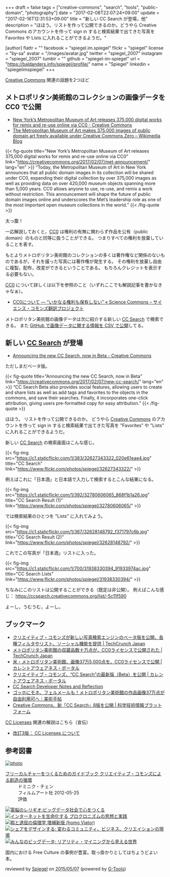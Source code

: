 +++
draft = false
tags = ["creative-commons", "search", "tools", "public-domain", "photography"]
date = "2017-02-08T22:07:24+09:00"
update = "2017-02-16T12:31:53+09:00"
title = "新しい CC Search が登場，他"
description = "ほほう。リストを作って公開できるのか。どうやら Creative Commons のアカウントを作って sign in すると検索結果で出てきた写真を Favorites や Lists に入れることができるようだ。"

[author]
  flattr = ""
  facebook = "spiegel.im.spiegel"
  flickr = "spiegel"
  license = "by-sa"
  avatar = "/images/avatar.jpg"
  twitter = "spiegel_2007"
  instagram = "spiegel_2007"
  tumblr = ""
  github = "spiegel-im-spiegel"
  url = "https://baldanders.info/spiegel/profile/"
  name = "Spiegel"
  linkedin = "spiegelimspiegel"
+++

[Creative Commons] 関連の話題を2つほど

## メトロポリタン美術館のコレクションの画像データを CC0 で公開

- [New York’s Metropolitan Museum of Art releases 375,000 digital works for remix and re-use online via CC0 - Creative Commons](https://creativecommons.org/2017/02/07/met-announcement/)
- [The Metropolitan Museum of Art makes 375,000 images of public domain art freely available under Creative Commons Zero – Wikimedia Blog](https://blog.wikimedia.org/2017/02/07/the-met-public-art-creative-commons/)

{{< fig-quote title="New York’s Metropolitan Museum of Art releases 375,000 digital works for remix and re-use online via CC0" link="https://creativecommons.org/2017/02/07/met-announcement/" lang="en" >}}
<q>Today, the Metropolitan Museum of Art in New York announces that all public domain images in its collection will be shared under CC0, expanding their digital collection by over 375,000 images as well as providing data on over 420,000 museum objects spanning more than 5,000 years. CC0 allows anyone to use, re-use, and remix a work without restriction. This announcement will shape the future of public domain images online and underscores the Met’s leadership role as one of the most important open museum collections in the world.</q>
{{< /fig-quote >}}

太っ腹！

一応解説しておくと，[CC0] は権利の有無に関わらず作品を公有（public domain）のものと同等に扱うことができる。
つまりすべての権利を放棄していることを表す。

もとよりメトロポリタン美術館のコレクションの多くは著作権など関係のないものであるが，それを撮った写真には著作権が発生する。
その権利を放棄し自由に複製，配布，改変ができるということである。
もちろんクレジットを表示する必要もない。

[CC0] について詳しくは以下を参照のこと（いずれここでも解説記事を書かなきゃなぁ）。

- [CC0について ― “いかなる権利も保有しない” « Science Commons – サイエンス・コモンズ翻訳プロジェクト](http://sciencecommons.jp/cc0/about)

メトロポリタン美術館の画像データは次に紹介する新しい [CC Search] で検索できる。
また [GitHub で画像データに関する情報を CSV で公開](https://github.com/metmuseum/openaccess "metmuseum/openaccess: The Metropolitan Museum of Art's Open Access Initiative")してる。

## 新しい [CC Search] が登場

- [Announcing the new CC Search, now in Beta - Creative Commons](https://creativecommons.org/2017/02/07/new-cc-search/)

ただしまだベータ版。

{{< fig-quote title="Announcing the new CC Search, now in Beta" link="https://creativecommons.org/2017/02/07/new-cc-search/" lang="en" >}}
<q>CC Search Beta also provides social features, allowing users to create and share lists as well as add tags and favorites to the objects in the commons, and save their searches. Finally, it incorporates one-click attribution, giving users pre-formatted copy for easy attribution.</q>
{{< /fig-quote >}}

ほほう。
リストを作って公開できるのか。
どうやら [Creative Commons] のアカウントを作って sign in すると検索結果で出てきた写真を "Favorites” や "Lists" に入れることができるようだ。

新しい [CC Search] の検索画面はこんな感じ。

{{< fig-img src="https://c1.staticflickr.com/1/383/32627343322_020e61eae4.jpg" title="CC Search"  link="https://www.flickr.com/photos/spiegel/32627343322/" >}}

例えばこれに「日本酒」と日本語で入力して検索するとこんな結果になる。

{{< fig-img src="https://c1.staticflickr.com/1/392/32780606065_868f1b1a26.jpg" title="CC Search Result (1)"  link="https://www.flickr.com/photos/spiegel/32780606065/" >}}

では検索結果のひとつを "Lists" に入れてみよう。

{{< fig-img src="https://c1.staticflickr.com/1/367/32628148792_f371797c6b.jpg" title="CC Search Result (2)"  link="https://www.flickr.com/photos/spiegel/32628148792/" >}}

これでこの写真が「日本酒」リストに入った。

{{< fig-img src="https://c1.staticflickr.com/1/700/31938330394_91933974ac.jpg" title="CC Search Lists"  link="https://www.flickr.com/photos/spiegel/31938330394/" >}}

ちなみにこのリストは公開することができる（既定は非公開）。
例えばこんな感じ： https://ccsearch.creativecommons.org/list/-5c11f590

よーし，うむうむ，よーし。

## ブックマーク

- [クリエイティブ・コモンズが新しい写真検索エンジンのベータ版を公開、各種フィルタやリスト、ソーシャル機能を提供 | TechCrunch Japan](http://jp.techcrunch.com/2017/02/08/20170207creative-commons-unveils-a-new-photo-search-engine-with-filters-lists-social-sharing/)
- [メトロポリタン美術館の収蔵品数十万点が、CC0ライセンスで公開された | TechCrunch Japan](http://jp.techcrunch.com/2017/02/09/20170208new-yorks-metropolitan-museum-of-art-makes-375k-public-domain-works-free-without-restriction/)
- [米・メトロポリタン美術館、画像37万5,000点を、CC0ライセンスで公開 | カレントアウェアネス・ポータル](http://current.ndl.go.jp/node/33418)
- [クリエイティブ・コモンズ、“CC Search”の最新版（Beta）を公開 | カレントアウェアネス・ポータル](http://current.ndl.go.jp/node/33419)
- [CC Search Developer Notes and Reflection](https://hackernoon.com/cc-search-developer-notes-and-reflection-418271194682#.pdgb2hlfn)
- [ゴッホにモネ、フェルメールも！メトロポリタン美術館の作品画像37万点が自由利用可へ｜美術手帖](https://bijutsutecho.com/news/1817/)
- [Creative Commons、新「CC Search」β版を公開 | 科学技術情報プラットフォーム](http://jipsti.jst.go.jp/johokanri/sti_updates/?id=9414)

[CC Licenses] 関連の解説はこちら（宣伝）

- [改訂3版： CC Licenses について](/cc-licenses/)

[Creative Commons]: https://creativecommons.org/ "Creative Commons"
[CC Licenses]: https://creativecommons.org/licenses/ "ライセンスについて - Creative Commons"
[CC0]: https://creativecommons.org/publicdomain/zero/1.0/ "Creative Commons — CC0 1.0 Universal"
[CC Search]: https://ccsearch.creativecommons.org/ "CC Search prototype"

## 参考図書

<div class="hreview" ><a class="item url" href="https://www.amazon.co.jp/exec/obidos/ASIN/4845911744/baldandersinf-22/"><img src="https://images-fe.ssl-images-amazon.com/images/I/51pDWTdSdlL._SL160_.jpg" alt="photo" class="photo"  /></a><dl ><dt class="fn"><a class="item url" href="https://www.amazon.co.jp/exec/obidos/ASIN/4845911744/baldandersinf-22/">フリーカルチャーをつくるためのガイドブック  クリエイティブ・コモンズによる創造の循環</a></dt><dd>ドミニク・チェン </dd><dd>フィルムアート社 2012-05-25</dd><dd>評価<abbr class="rating" title="4"><img src="https://images-fe.ssl-images-amazon.com/images/G/01/detail/stars-4-0.gif" alt="" /></abbr> </dd></dl><p class="similar"><a href="https://www.amazon.co.jp/exec/obidos/ASIN/4757103581/baldandersinf-22/" target="_top"><img src="https://images-fe.ssl-images-amazon.com/images/P/4757103581.09._SCTHUMBZZZ_.jpg"  alt="電脳のレリギオ:ビッグデータ社会で心をつくる"  /></a> <a href="https://www.amazon.co.jp/exec/obidos/ASIN/4791767160/baldandersinf-22/" target="_top"><img src="https://images-fe.ssl-images-amazon.com/images/P/4791767160.09._SCTHUMBZZZ_.jpg"  alt="インターネットを生命化する プロクロニズムの思想と実践"  /></a> <a href="https://www.amazon.co.jp/exec/obidos/ASIN/4778314379/baldandersinf-22/" target="_top"><img src="https://images-fe.ssl-images-amazon.com/images/P/4778314379.09._SCTHUMBZZZ_.jpg"  alt="暇と退屈の倫理学 増補新版 (homo Viator)"  /></a> <a href="https://www.amazon.co.jp/exec/obidos/ASIN/4761525649/baldandersinf-22/" target="_top"><img src="https://images-fe.ssl-images-amazon.com/images/P/4761525649.09._SCTHUMBZZZ_.jpg"  alt="シェアをデザインする: 変わるコミュニティ、ビジネス、クリエイションの現場"  /></a> <a href="https://www.amazon.co.jp/exec/obidos/ASIN/4757103506/baldandersinf-22/" target="_top"><img src="https://images-fe.ssl-images-amazon.com/images/P/4757103506.09._SCTHUMBZZZ_.jpg"  alt="みんなのビッグデータ: リアリティ・マイニングから見える世界"  /></a> </p>
<p class="description">国内における Free Culture の事例が豊富。取っ掛かりとしてはちょうどよい本。</p>
<p class="gtools" >reviewed by <a href='#maker' class='reviewer'>Spiegel</a> on <abbr class="dtreviewed" title="2015-05-07">2015/05/07</abbr> (powered by <a href="http://www.goodpic.com/mt/aws/index.html" >G-Tools</a>)</p>
</div>
